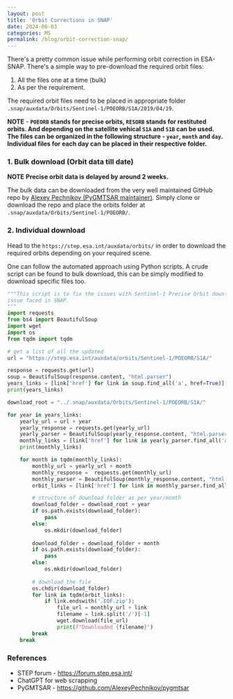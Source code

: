 ```yaml
---
layout: post
title: 'Orbit Corrections in SNAP'
date: 2024-06-03
categories: MS
permalink: /blog/orbit-correction-snap/
---
```


There's a pretty common issue while performing orbit correction in ESA-SNAP. There's a simple way to pre-download the required orbit files:
1. All the files one at a time (bulk)
2. As per the requirement.

The required orbit files need to be placed in appropriate folder `.snap/auxdata/Orbits/Sentinel-1/POEORB/S1A/2019/04/19`. 

**NOTE** - **`POEORB` stands for precise orbits, `RESORB` stands for restituted orbits. And depending on the satellite vehical `S1A` and `S1B` can be used. The files can be organized in the following structure - `year`, `month` and `day`. Individual files for each day can be placed in their respective folder.**


### 1. Bulk download (Orbit data till date) 

**NOTE** **Precise orbit data is delayed by around 2 weeks.**

The bulk data can be downloaded from the very well maintained GitHub repo by [Alexey Pechnikov (PyGMTSAR maintainer)](https://github.com/AlexeyPechnikov/S1orbits). Simply clone or download the repo and place the orbits folder at `.snap/auxdata/Orbits/Sentinel-1/POEORB/`.



### 2. Individual download 

Head to the `https://step.esa.int/auxdata/orbits/` in order to download the required orbits depending on your required scene.

One can follow the automated approach using Python scripts. A crude script can be found to bulk download, this can be simply modified to download specific files too.

```py
"""This script is to fix the issues with Sentinel-1 Precise Orbit download
issue faced in SNAP.
"""
import requests
from bs4 import BeautifulSoup
import wget
import os
from tqdm import tqdm

# get a list of all the updated 
url = "https://step.esa.int/auxdata/orbits/Sentinel-1/POEORB/S1A/"

response = requests.get(url)
soup = BeautifulSoup(response.content, "html.parser")
years_links = [link['href'] for link in soup.find_all('a', href=True)][1:]
print(years_links)

download_root = "../.snap/auxdata/Orbits/Sentinel-1/POEORB/S1A/"

for year in years_links:
    yearly_url = url + year
    yearly_response = requests.get(yearly_url)
    yearly_parser = BeautifulSoup(yearly_response.content, "html.parser")
    monthly_links = [link['href'] for link in yearly_parser.find_all('a', href=True)][1:]
    print(monthly_links)

    for month in tqdm(monthly_links):
        monthly_url = yearly_url + month
        monthly_response =  requests.get(monthly_url)
        monthly_parser = BeautifulSoup(monthly_response.content, "html.parser")
        orbit_links = [link['href'] for link in monthly_parser.find_all('a', href=True)]

        # structure of download folder as per year/month
        download_folder = download_root + year
        if os.path.exists(download_folder):
            pass
        else:
            os.mkdir(download_folder)
        
        download_folder = download_folder + month
        if os.path.exists(download_folder):
            pass
        else:
            os.mkdir(download_folder)
        
        # download the file
        os.chdir(download_folder)
        for link in tqdm(orbit_links):
            if link.endswith('.EOF.zip'):
                file_url = monthly_url + link
                filename = link.split('/')[-1]
                wget.download(file_url)
                print(f"Downloaded {filename}")
        break
    break
```

### References
- STEP forum - https://forum.step.esa.int/
- ChatGPT for web scrapping
- PyGMTSAR - https://github.com/AlexeyPechnikov/pygmtsar